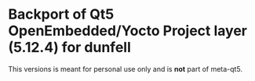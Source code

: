 Backport of Qt5 OpenEmbedded/Yocto Project layer (5.12.4) for dunfell
=====================================================================
This versions is meant for personal use only and is __not__ part of
meta-qt5.
